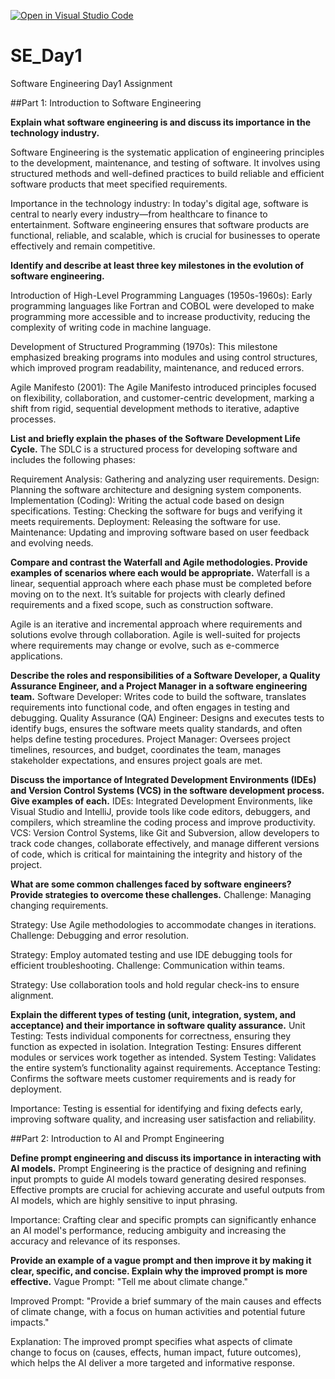 [![Open in Visual Studio Code](https://classroom.github.com/assets/open-in-vscode-2e0aaae1b6195c2367325f4f02e2d04e9abb55f0b24a779b69b11b9e10269abc.svg)](https://classroom.github.com/online_ide?assignment_repo_id=16958424&assignment_repo_type=AssignmentRepo)
# SE_Day1
Software Engineering Day1 Assignment

##Part 1: Introduction to Software Engineering

**Explain what software engineering is and discuss its importance in the technology industry.**

Software Engineering is the systematic application of engineering principles to the development, maintenance, and testing of software. It involves using structured methods and well-defined practices to build reliable and efficient software products that meet specified requirements.

Importance in the technology industry: In today's digital age, software is central to nearly every industry—from healthcare to finance to entertainment. Software engineering ensures that software products are functional, reliable, and scalable, which is crucial for businesses to operate effectively and remain competitive.

**Identify and describe at least three key milestones in the evolution of software engineering.**

Introduction of High-Level Programming Languages (1950s-1960s): Early programming languages like Fortran and COBOL were developed to make programming more accessible and to increase productivity, reducing the complexity of writing code in machine language.

Development of Structured Programming (1970s): This milestone emphasized breaking programs into modules and using control structures, which improved program readability, maintenance, and reduced errors.

Agile Manifesto (2001): The Agile Manifesto introduced principles focused on flexibility, collaboration, and customer-centric development, marking a shift from rigid, sequential development methods to iterative, adaptive processes.

**List and briefly explain the phases of the Software Development Life Cycle.**
The SDLC is a structured process for developing software and includes the following phases:

Requirement Analysis: Gathering and analyzing user requirements.
Design: Planning the software architecture and designing system components.
Implementation (Coding): Writing the actual code based on design specifications.
Testing: Checking the software for bugs and verifying it meets requirements.
Deployment: Releasing the software for use.
Maintenance: Updating and improving software based on user feedback and evolving needs.


**Compare and contrast the Waterfall and Agile methodologies. Provide examples of scenarios where each would be appropriate.**
Waterfall is a linear, sequential approach where each phase must be completed before moving on to the next. It’s suitable for projects with clearly defined requirements and a fixed scope, such as construction software.

Agile is an iterative and incremental approach where requirements and solutions evolve through collaboration. Agile is well-suited for projects where requirements may change or evolve, such as e-commerce applications.

**Describe the roles and responsibilities of a Software Developer, a Quality Assurance Engineer, and a Project Manager in a software engineering team.**
Software Developer: Writes code to build the software, translates requirements into functional code, and often engages in testing and debugging.
Quality Assurance (QA) Engineer: Designs and executes tests to identify bugs, ensures the software meets quality standards, and often helps define testing procedures.
Project Manager: Oversees project timelines, resources, and budget, coordinates the team, manages stakeholder expectations, and ensures project goals are met.

**Discuss the importance of Integrated Development Environments (IDEs) and Version Control Systems (VCS) in the software development process. Give examples of each.**
IDEs: Integrated Development Environments, like Visual Studio and IntelliJ, provide tools like code editors, debuggers, and compilers, which streamline the coding process and improve productivity.
VCS: Version Control Systems, like Git and Subversion, allow developers to track code changes, collaborate effectively, and manage different versions of code, which is critical for maintaining the integrity and history of the project.

**What are some common challenges faced by software engineers? Provide strategies to overcome these challenges.**
Challenge: Managing changing requirements.

Strategy: Use Agile methodologies to accommodate changes in iterations.
Challenge: Debugging and error resolution.

Strategy: Employ automated testing and use IDE debugging tools for efficient troubleshooting.
Challenge: Communication within teams.

Strategy: Use collaboration tools and hold regular check-ins to ensure alignment.

**Explain the different types of testing (unit, integration, system, and acceptance) and their importance in software quality assurance.**
Unit Testing: Tests individual components for correctness, ensuring they function as expected in isolation.
Integration Testing: Ensures different modules or services work together as intended.
System Testing: Validates the entire system’s functionality against requirements.
Acceptance Testing: Confirms the software meets customer requirements and is ready for deployment.

Importance: Testing is essential for identifying and fixing defects early, improving software quality, and increasing user satisfaction and reliability.


##Part 2: Introduction to AI and Prompt Engineering


**Define prompt engineering and discuss its importance in interacting with AI models.**
Prompt Engineering is the practice of designing and refining input prompts to guide AI models toward generating desired responses. Effective prompts are crucial for achieving accurate and useful outputs from AI models, which are highly sensitive to input phrasing.

Importance: Crafting clear and specific prompts can significantly enhance an AI model's performance, reducing ambiguity and increasing the accuracy and relevance of its responses.


**Provide an example of a vague prompt and then improve it by making it clear, specific, and concise. Explain why the improved prompt is more effective.**
Vague Prompt: "Tell me about climate change."

Improved Prompt: "Provide a brief summary of the main causes and effects of climate change, with a focus on human activities and potential future impacts."

Explanation: The improved prompt specifies what aspects of climate change to focus on (causes, effects, human impact, future outcomes), which helps the AI deliver a more targeted and informative response.
